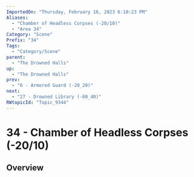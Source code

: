 ```yaml
---
ImportedOn: "Thursday, February 16, 2023 6:10:23 PM"
Aliases:
  - "Chamber of Headless Corpses (-20/10)"
  - "Area 34"
Category: "Scene"
Prefix: "34"
Tags:
  - "Category/Scene"
parent:
  - "The Drowned Halls"
up:
  - "The Drowned Halls"
prev:
  - "6 - Armored Guard (-20_20)"
next:
  - "27 - Drowned Library (-60_40)"
RWtopicId: "Topic_9344"
---
```

# 34 - Chamber of Headless Corpses (-20/10)
## Overview
